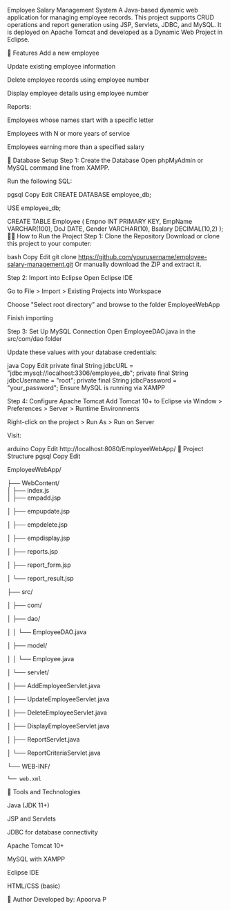 Employee Salary Management System
A Java-based dynamic web application for managing employee records. This project supports CRUD operations and report generation using JSP, Servlets, JDBC, and MySQL. It is deployed on Apache Tomcat and developed as a Dynamic Web Project in Eclipse.

📌 Features
Add a new employee

Update existing employee information

Delete employee records using employee number

Display employee details using employee number

Reports:

Employees whose names start with a specific letter

Employees with N or more years of service

Employees earning more than a specified salary

🧮 Database Setup
Step 1: Create the Database
Open phpMyAdmin or MySQL command line from XAMPP.

Run the following SQL:

pgsql
Copy
Edit
CREATE DATABASE employee_db;

USE employee_db;

CREATE TABLE Employee (
  Empno INT PRIMARY KEY,
  EmpName VARCHAR(100),
  DoJ DATE,
  Gender VARCHAR(10),
  Bsalary DECIMAL(10,2)
);
🧑‍💻 How to Run the Project
Step 1: Clone the Repository
Download or clone this project to your computer:

bash
Copy
Edit
git clone https://github.com/yourusername/employee-salary-management.git
Or manually download the ZIP and extract it.

Step 2: Import into Eclipse
Open Eclipse IDE

Go to File > Import > Existing Projects into Workspace

Choose "Select root directory" and browse to the folder EmployeeWebApp

Finish importing

Step 3: Set Up MySQL Connection
Open EmployeeDAO.java in the src/com/dao folder

Update these values with your database credentials:

java
Copy
Edit
private final String jdbcURL = "jdbc:mysql://localhost:3306/employee_db";
private final String jdbcUsername = "root";
private final String jdbcPassword = "your_password";
Ensure MySQL is running via XAMPP

Step 4: Configure Apache Tomcat
Add Tomcat 10+ to Eclipse via Window > Preferences > Server > Runtime Environments

Right-click on the project > Run As > Run on Server

Visit:

arduino
Copy
Edit
http://localhost:8080/EmployeeWebApp/
📁 Project Structure
pgsql
Copy
Edit

EmployeeWebApp/

├── WebContent/    
│   ├── index.js   
│   ├── empadd.jsp

│   ├── empupdate.jsp

│   ├── empdelete.jsp

│   ├── empdisplay.jsp

│   ├── reports.jsp

│   ├── report_form.jsp

│   └── report_result.jsp

├── src/

│   ├── com/

│   ├── dao/

│   │   └── EmployeeDAO.java

│   ├── model/

│   │   └── Employee.java

│   └── servlet/

│       ├── AddEmployeeServlet.java

│       ├── UpdateEmployeeServlet.java

│       ├── DeleteEmployeeServlet.java

│       ├── DisplayEmployeeServlet.java

│       ├── ReportServlet.java

│       └── ReportCriteriaServlet.java

└── WEB-INF/

    └── web.xml
    
🧪 Tools and Technologies

Java (JDK 11+)

JSP and Servlets

JDBC for database connectivity

Apache Tomcat 10+

MySQL with XAMPP

Eclipse IDE

HTML/CSS (basic)

🙌 Author
Developed by: Apoorva P
